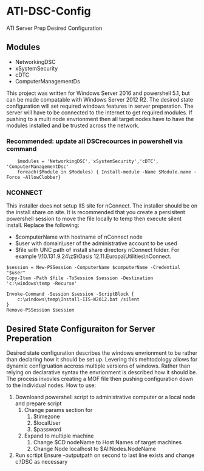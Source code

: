 # ATI-DSC-Config
ATI Server Prep Desired Configuration

## Modules
 * NetworkingDSC
 * xSystemSecurity
 * cDTC
 * ComputerManagementDs
    
This project was written for Windows Server 2016 and powershell 5.1, but can be made compatable with Windows Server 2012 R2. The desired state configuration will set required windows features in server preperation. The server will have to be connected to the internet to get required modules. If pushing to a multi node envrionment then all target nodes have to have the modules installed and be trusted across the network. 

### Recommended: update all DSCrecources in powershell via command 
```  
    $modules = 'NetworkingDSC','xSystemSecurity','cDTC', 'ComputerManagementDsc'
    foreach($Module in $Modules) { Install-module -Name $Module.name -Force -AllowClobber}
```

### NCONNECT
This installer does not setup IIS site for nConnect. The installer should be on the install share on site. It is recommended that you create a persisitent powershell session to move the file locally to temp then execute silent install.  Replace the following:
 * $computerName with hostname of nConnect node
 * $user with domain\user of the administrative account to be used
 * $file with UNC path of install share directory nConnect folder. For example \\10.131.9.24\z$\Oasis 12.11.Europa\Utilities\nConnect. 
  
```
$session = New-PSSession -ComputerName $computerName -Credential "$user"
Copy-Item -Path $file -ToSession $session -Destination 'c:\windows\temp -Recurse'

Invoke-Command -Session $session -ScriptBlock {
    c:\windows\temp\Install-IIS-W2012.bat /silent
}
Remove-PSSession $session
```
## Desired State Configuraiton for Server Preperation
Desired state configuration describes the windows envrionment to be rather than declaring how it should be set up. Levering this mehtodology allows for dynamic configruation accross multiple versions of windows. Rather than relying on declarative syntax the envrionment is described how it should be. The process invovles creating a MOF file then pushing configuration down to the individual nodes. How to use:
  1. Downloand powershell script to administrative computer or a local node and prepare script
     1. Change params section for 
        1. $timezone
        1. $localUser
        1. $password
     1. Expand to multiple machine
        1. Change $CD nodeName to Host Names of target machines
        1. Change Node localhost to $AllNodes.NodeName
  1. Run scrtipt Ensure -outputpath on second to last line exists and change c:\DSC as necessary
